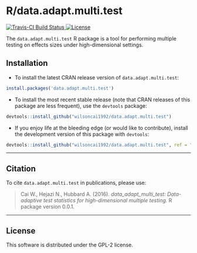 # R/data.adapt.multi.test

[![Travis-CI Build Status](https://travis-ci.org/wilsoncai1992/data.adapt.multi.test.svg?branch=develop)
](https://travis-ci.org/wilsoncai1992/data.adapt.multi.test)
[![License](http://img.shields.io/:license-gpl2-blue.svg?style=flat-square)](http://www.gnu.org/licenses/gpl-2.0.html)

The `data.adapt.multi.test` R package is a tool for performing multiple testing
on effects sizes under high-dimensional settings.

## Installation

* To install the latest CRAN release version of `data.adapt.multi.test`:

```R
install.packages('data.adapt.multi.test')
```

* To install the most recent stable release (note that CRAN releases of this
    package are less frequent), use the `devtools` package:

```R
devtools::install_github("wilsoncai1992/data.adapt.multi.test")
```

* If you enjoy life at the bleeding edge (or would like to contribute), install
    the development version of this package with `devtools`:

```R
devtools::install_github("wilsoncai1992/data.adapt.multi.test", ref = "develop")
```

---

## Citation
To cite `data.adapt.multi.test` in publications, please use:
> Cai W., Hejazi N., Hubbard A. (2016). *data_adapt_multi_test: Data-adaptive
> test statistics for high-dimensional multiple testing.* R package version
> 0.0.1.

---

## License

This software is distributed under the GPL-2 license.
